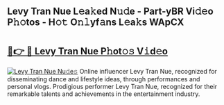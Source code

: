 ## Levy Tran Nue L𝚎a𝚔ed N𝚞𝚍e - Part-yBR Vi𝚍𝚎o P𝚑𝚘tos - H𝚘𝚝 O𝚗𝚕yf𝚊ns L𝚎a𝚔s WApCX

# <h2><a href="http://kf0upbp.oniu.top/?m=Levy+Tran+Nue">🔗👉 🔴 Levy Tran Nue P𝚑ot𝚘𝚜 V𝚒d𝚎o</a></h2>

[![Levy Tran Nue Nu𝚍e𝚜](https://i.imgur.com/0qMVB7G.gif)](http://kf0upbp.oniu.top/?m=Levy+Tran+Nue)
Online influencer Levy Tran Nue, recognized for disseminating dance and lifestyle ideas, through performances and personal vlogs. Prodigious performer Levy Tran Nue, recognized for their remarkable talents and achievements in the entertainment industry.  
